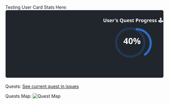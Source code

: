 
  Testing User Card Stats Here:<br>
  ![User Draft Stats](/userCards/draft.svg)
  
  Quests:
  [See current quest in issues](https://github.com/caiton1/probot-test/issues)
  
  Quests Map:
  ![Quest Map](/photo/QuestMap.png)